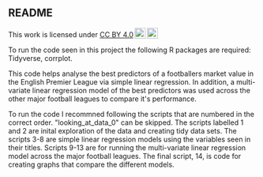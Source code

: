 ## README

<p xmlns:cc="http://creativecommons.org/ns#" >This work is licensed under <a href="https://creativecommons.org/licenses/by/4.0/?ref=chooser-v1" target="_blank" rel="license noopener noreferrer" style="display:inline-block;">CC BY 4.0<img style="height:22px!important;margin-left:3px;vertical-align:text-bottom;" src="https://mirrors.creativecommons.org/presskit/icons/cc.svg?ref=chooser-v1" alt=""><img style="height:22px!important;margin-left:3px;vertical-align:text-bottom;" src="https://mirrors.creativecommons.org/presskit/icons/by.svg?ref=chooser-v1" alt=""></a></p>

To run the code seen in this project the following R packages are required: Tidyverse, corrplot.

This code helps analyse the best predictors of a footballers market value in the English Premier League via simple linear regression. In addition, a multi-variate linear regression model of the best predictors was used across the other major football leagues to compare it's performance. 

To run the code I recommned following the scripts that are numbered in the correct order. "looking_at_data_0" can be skipped. The scripts labelled 1 and 2 are inital exploration of the data and creating tidy data sets. The scripts 3-8 are simple linear regression models using the variables seen in their titles. Scripts 9-13 are for running the multi-variate linear regression model across the major football leagues. The final script, 14, is code for creating graphs that compare the different models.